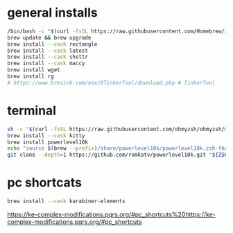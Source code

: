 
# general installs
```bash
/bin/bash -c "$(curl -fsSL https://raw.githubusercontent.com/Homebrew/install/HEAD/install.sh)"
brew update && brew upgrade
brew install --cask rectangle
brew install --cask latest
brew install --cask shottr
brew install --cask maccy
brew install wget
brew install rg
# https://www.bresink.com/osx/0TinkerTool/download.php # TinkerTool 
```

# terminal
```bash
sh -c "$(curl -fsSL https://raw.githubusercontent.com/ohmyzsh/ohmyzsh/master/tools/install.sh)" # all my zsh
brew install --cask kitty
brew install powerlevel10k
echo "source $(brew --prefix)/share/powerlevel10k/powerlevel10k.zsh-theme" >>~/.zshrc
git clone --depth=1 https://github.com/romkatv/powerlevel10k.git "${ZSH_CUSTOM:-$HOME/.oh-my-zsh/custom}/themes/powerlevel10k"
```

# pc shortcats

```bash
brew install --cask karabiner-elements
```
https://ke-complex-modifications.pqrs.org/#pc_shortcuts%20https://ke-complex-modifications.pqrs.org/#pc_shortcuts

